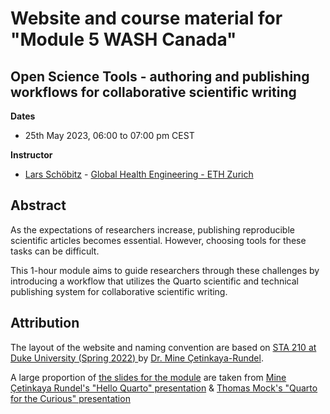 # Website and course material for "Module 5 WASH Canada" 

## Open Science Tools - authoring and publishing workflows for collaborative scientific writing

**Dates**

- 25th May 2023, 06:00 to 07:00 pm CEST

**Instructor**

- [Lars Schöbitz](https://ghe.ethz.ch/about/people/person-detail.MjkyODc2.TGlzdC80MTI2LC0xNDYwMDMwNTU3.html) - [Global Health Engineering - ETH Zurich](https://ghe.ethz.ch/)

## Abstract

As the expectations of researchers increase, publishing reproducible
scientific articles becomes essential. However, choosing tools for these
tasks can be difficult. 

This 1-hour module aims to guide researchers through
these challenges by introducing a workflow that utilizes 
the Quarto scientific and technical publishing system for
collaborative scientific writing.

## Attribution

The layout of the website and naming convention are based on [STA 210 at Duke University (Spring 2022)
](https://github.com/sta210-s22/website) by [Dr. Mine Çetinkaya-Rundel](https://mine-cr.com/).

A large proportion of [the slides for the module](https://github.com/larnsce/wash-canada/blob/main/slides/hello-quarto-openwashdata.qmd) are taken from [Mine Çetinkaya Rundel's "Hello Quarto" presentation](https://mine.quarto.pub/hello-quarto/#/hello-quarto-title) & [Thomas Mock's "Quarto for the Curious" presentation](https://jthomasmock.github.io/quarto-presentation/#/TitleSlide)

